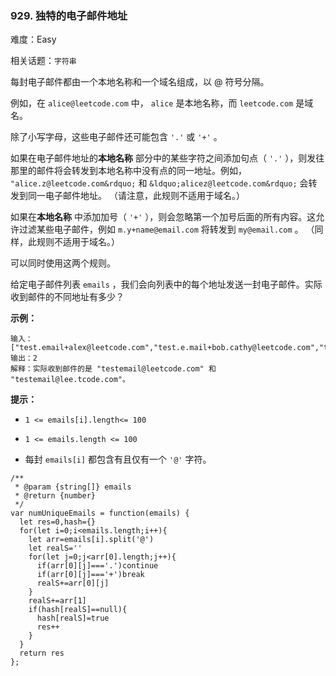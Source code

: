 ### 929. 独特的电子邮件地址

难度：Easy

相关话题：`字符串`

每封电子邮件都由一个本地名称和一个域名组成，以 @ 符号分隔。



例如，在 `alice@leetcode.com` 中， `alice` 是本地名称，而 `leetcode.com` 是域名。



除了小写字母，这些电子邮件还可能包含  `'.'`  或  `'+'` 。



如果在电子邮件地址的**本地名称** 部分中的某些字符之间添加句点（ `'.'` ），则发往那里的邮件将会转发到本地名称中没有点的同一地址。例如， `"alice.z@leetcode.com&rdquo;`  和  `&ldquo;alicez@leetcode.com&rdquo;` 会转发到同一电子邮件地址。 （请注意，此规则不适用于域名。）



如果在**本地名称** 中添加加号（ `'+'` ），则会忽略第一个加号后面的所有内容。这允许过滤某些电子邮件，例如  `m.y+name@email.com`  将转发到  `my@email.com` 。 （同样，此规则不适用于域名。）



可以同时使用这两个规则。



给定电子邮件列表  `emails` ，我们会向列表中的每个地址发送一封电子邮件。实际收到邮件的不同地址有多少？







**示例：** 



```
输入：["test.email+alex@leetcode.com","test.e.mail+bob.cathy@leetcode.com","testemail+david@lee.tcode.com"]
输出：2
解释：实际收到邮件的是 "testemail@leetcode.com" 和 "testemail@lee.tcode.com"。
```






**提示：** 




* `1 <= emails[i].length<= 100`

* `1 <= emails.length <= 100`

* 每封  `emails[i]`  都包含有且仅有一个  `'@'`  字符。




```
/**
 * @param {string[]} emails
 * @return {number}
 */
var numUniqueEmails = function(emails) {
  let res=0,hash={}
  for(let i=0;i<emails.length;i++){
    let arr=emails[i].split('@')
    let realS=''
    for(let j=0;j<arr[0].length;j++){
      if(arr[0][j]==='.')continue
      if(arr[0][j]==='+')break
      realS+=arr[0][j]
    }
    realS+=arr[1]
    if(hash[realS]==null){
      hash[realS]=true
      res++
    }
  }
  return res
};
```

